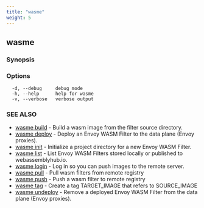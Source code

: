 ```yaml
---
title: "wasme"
weight: 5
---
```

## wasme



### Synopsis



### Options

```
  -d, --debug     debug mode
  -h, --help      help for wasme
  -v, --verbose   verbose output
```

### SEE ALSO

* [wasme build](../wasme_build)	 - Build a wasm image from the filter source directory.
* [wasme deploy](../wasme_deploy)	 - Deploy an Envoy WASM Filter to the data plane (Envoy proxies).
* [wasme init](../wasme_init)	 - Initialize a project directory for a new Envoy WASM Filter.
* [wasme list](../wasme_list)	 - List Envoy WASM Filters stored locally or published to webassemblyhub.io.
* [wasme login](../wasme_login)	 - Log in so you can push images to the remote server.
* [wasme pull](../wasme_pull)	 - Pull wasm filters from remote registry
* [wasme push](../wasme_push)	 - Push a wasm filter to remote registry
* [wasme tag](../wasme_tag)	 - Create a tag TARGET_IMAGE that refers to SOURCE_IMAGE
* [wasme undeploy](../wasme_undeploy)	 - Remove a deployed Envoy WASM Filter from the data plane (Envoy proxies).

